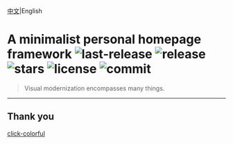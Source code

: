 [中文](./README.md)|English
# A minimalist personal homepage framework ![last-release](https://badgen.net/github/release/wumingshiali/wumingshiali.github.io/stable) ![release](https://badgen.net/github/releases/wumingshiali/wumingshiali.github.io) ![stars](https://badgen.net/github/stars/wumingshiali/wumingshiali.github.io) ![license](https://badgen.net/github/license/wumingshiali/wumingshiali.github.io) ![commit](https://badgen.net/github/commits/wumingshiali/wumingshiali.github.io)
> Visual modernization encompasses many things.


---


## Thank you
[click-colorful](https://github.com/ColdDay/click-colorful)
